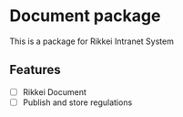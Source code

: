 Document package
===

This is a package for Rikkei Intranet System

Features
---

- [ ] Rikkei Document
- [ ] Publish and store regulations

